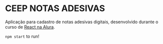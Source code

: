 # CEEP NOTAS ADESIVAS

Aplicação para cadastro de notas adesivas digitais, desenvolvido durante o curso de [React na Alura](https://cursos.alura.com.br/course/react-ciclo-de-vida).

`npm start` to run!
